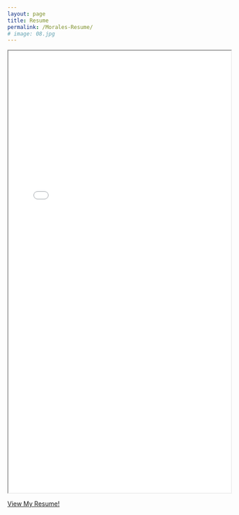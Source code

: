 ```yaml
---
layout: page
title: Resume
permalink: /Morales-Resume/
# image: 08.jpg
---
```


<iframe src="/images/Marco_Morales.pdf" width="100%" height="1000px">
</iframe>
<!-- <p align="center">
  <img src="/zolan/images/resume.png" />
</p> -->


[View My Resume!](https://drive.google.com/file/d/10YJiNAX1rQ01NPbIMNLpf667uzx2v53a/view?usp=sharing)